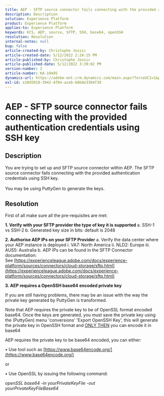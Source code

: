 ```yaml
---
title: AEP - SFTP source connector fails connecting with the provided authentication credentials using SSH key
description: Description
solution: Experience Platform
product: Experience Platform
applies-to: Experience Platform
keywords: KCS, AEP, source, SFTP, SSH, base64, openSSH
resolution: Resolution
internal-notes: null
bug: false
article-created-by: Christophe Jossic
article-created-date: 5/12/2022 2:24:15 PM
article-published-by: Christophe Jossic
article-published-date: 5/12/2022 3:39:02 PM
version-number: 2
article-number: KA-19495
dynamics-url: https://adobe-ent.crm.dynamics.com/main.aspx?forceUCI=1&pagetype=entityrecord&etn=knowledgearticle&id=24e79b32-ffd1-ec11-a7b5-00224809c101
exl-id: e10d5918-3942-4f84-aceb-68b4e3364f39
---
```

# AEP - SFTP source connector fails connecting with the provided authentication credentials using SSH key

## Description

You are trying to set up and SFTP source connector within AEP. The SFTP source connector fails connecting with the provided authentication credentials using SSH key.<br><br>You may be using PuttyGen to generate the keys.

## Resolution


First of all make sure all the pre-requisites are met:

<b>1. Verify with your SFTP provider the type of key it is supported</b>
 a. SSH-1 vs SSH-2
 b. Generated key size in bits: default is 2048

<b>2. Authorise AEP IPs on your SFTP Provider</b>
 a. Verify the data center where your AEP instance is deployed
 i. VA7: North America
 ii. NLD2: Europe
 iii. AUS5: Australia
 b. AEP IPs can be found in the SFTP Connector documentation: See [https://experienceleague.adobe.com/docs/experience-platform/sources/connectors/cloud-storage/sftp.html](https://experienceleague.adobe.com/docs/experience-platform/sources/connectors/cloud-storage/sftp.html)

<b>3. AEP requires a OpenSSH base64 encoded private key </b>



If you are still having problems, there may be an issue with the way the private key generated by PuttyGen is transformed.

Note that AEP requires the private key to be of OpenSSL format encoded base64. Once the keys are generated, you must save the private key using the (PuttyGen) menu 'conversions'  'Export OpenSSH Key', this will generate the private key in OpenSSH format and <u>ONLY THEN</u> you can encode it in base64

AEP requires the private key to be base64 encoded, you can either:

• Use tool such as [https://www.base64encode.org/](https://www.base64encode.org/)

or

• Use OpenSSL by issuing the following command:

*openSSL base64 -in yourPrivateKeyFile -out
<br>yourPrivateKeyFileBase64*

